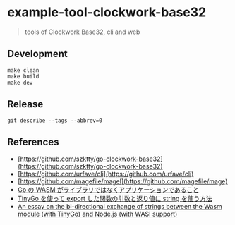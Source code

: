 # example-tool-clockwork-base32

> tools of Clockwork Base32, cli and web

## Development

```shellscript
make clean
make build
make dev
```

## Release

```shellscript
git describe --tags --abbrev=0
```

## References

- [https://github.com/szktty/go-clockwork-base32](https://github.com/szktty/go-clockwork-base32)
- [https://github.com/urfave/cli](https://github.com/urfave/cli)
- [https://github.com/magefile/magel](https://github.com/magefile/mage)
- [Go の WASM がライブラリではなくアプリケーションであること](https://www.kabuku.co.jp/developers/annoying-go-wasm)
- [TinyGo を使って export した関数の引数と返り値に string を使う方法](https://kajindowsxp.com/go-tinygo-webassembly-string/)
- [An essay on the bi-directional exchange of strings between the Wasm module (with TinyGo) and Node.js (with WASI support)](https://www.wasm.builders/k33g_org/an-essay-on-the-bi-directional-exchange-of-strings-between-the-wasm-module-with-tinygo-and-nodejs-with-wasi-support-3i9h)
